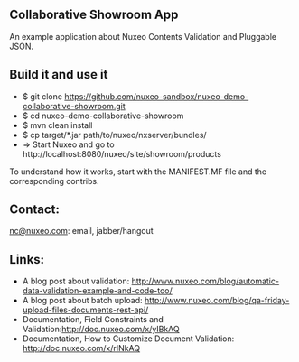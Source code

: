 Collaborative Showroom App
--------------------------

An example application about Nuxeo Contents Validation and Pluggable JSON.

Build it and use it
-------------------

- $ git clone https://github.com/nuxeo-sandbox/nuxeo-demo-collaborative-showroom.git
- $ cd nuxeo-demo-collaborative-showroom
- $ mvn clean install
- $ cp target/*.jar path/to/nuxeo/nxserver/bundles/
- => Start Nuxeo and go to http://localhost:8080/nuxeo/site/showroom/products

To understand how it works, start with the MANIFEST.MF file and the corresponding contribs.

Contact:
--------

nc@nuxeo.com: email, jabber/hangout

Links:
------

- A blog post about validation: http://www.nuxeo.com/blog/automatic-data-validation-example-and-code-too/
- A blog post about batch upload: http://www.nuxeo.com/blog/qa-friday-upload-files-documents-rest-api/
- Documentation, Field Constraints and Validation:http://doc.nuxeo.com/x/yIBkAQ
- Documentation, How to Customize Document Validation: http://doc.nuxeo.com/x/rINkAQ
